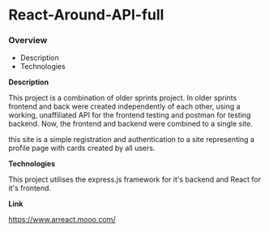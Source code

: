 # React-Around-API-full

### Overview

- Description
- Technologies

**Description**

This project is a combination of older sprints project.
In older sprints frontend and back were created independently of each other, using a working, unaffiliated API for the frontend testing and postman for testing backend.
Now, the frontend and backend were combined to a single site.

this site is a simple registration and authentication to a site representing a profile page with cards created by all users.

**Technologies**

This project utilises the express.js framework for it's backend and React for it's frontend.

**Link**

https://www.arreact.mooo.com/
